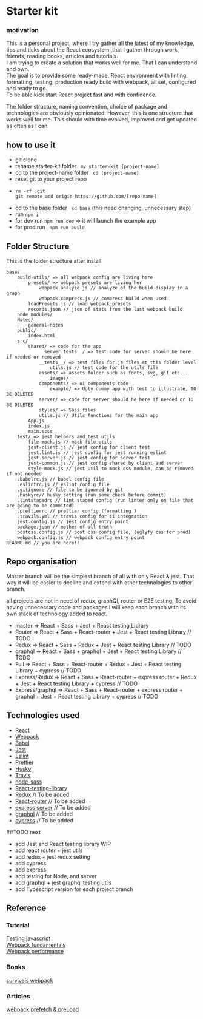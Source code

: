 # Starter kit
### motivation
This is a personal project, where I try gather all the latest of my knowledge, tips and ticks about the React ecosystem
,that I gather through work, friends, reading books, articles and tutorials.   
I am trying to create a solution that works well for me. That I can understand and own.       
The goal is to provide some ready-made, React environment with linting, formatting, testing, production ready
build with webpack, all set, configured and ready to go.  
To be able kick start React project fast and with confidence. 

The folder structure, naming convention, choice of package and technologies are obviously opinionated. 
However, this is one structure that works well for me. 
This should with time evolved, improved and get updated as often as I can.

## how to use it
 - git clone
 - rename starter-kit folder ``` mv starter-kit [project-name]```
 - cd to the project-name folder ``` cd [project-name]```
 - reset git to your project repo 
 -     rm -rf .git 
       git remote add origin https://github.com/[repo-name]
 - cd to the base folder ``` cd base``` (this need changing, unnecessary step)
 - run ```npm i```
 - for dev run ```npm run dev``` => it will launch the example app
 - for prod run ``` npm run build```
 
 ## Folder Structure
 
 This is the folder structure after install
 ```
 base/
     build-utils/ => all webpack config are living here
         presets/ => webpack presets are living her
             webpack.analyze.js // analyze of the build display in a graph
             webpack.compress.js // compress build when used
         loadPresets.js // load webpack presets
         records.json // json of stats from the last webpack build
     node_modules/
     Notes/
         general-notes 
     public/
         index.html
     src/
         shared/ => code for the app
             __server_tests__/ => test code for server should be here if needed or removed
             __tests__/ => test files for js files at this folder level
                 utils.js // test code for the utils file
             assets/ => assets folder such as fonts, svg, gif etc...
                 images/ 
             components/ => ui components code
                 example/ => Ugly dummy app with test to illustrate, TO BE DELETED
             server/ => code for server should be here if needed or TO BE DELETED
             styles/ => Sass files
             utils.js // Utils functions for the main app
         App.js
         index.js
         main.scss
     test/ => jest helpers and test utils
         file-mock.js // mock file utils
         jest-client.js // jest config for client test
         jest.lint.js // jest config for jest running eslint
         jest.server.js // jest config for server test
         jest-common.js // jest config shared by client and server 
         style-mock.js // jest util to mock css module, can be removed if not needed
     .babelrc.js // babel config file
     .eslintrc.js // eslint config file
     .gitignore // file to be ignored by git
     .huskyrc// husky setting (run some check before commit)
     .lintstagedrc // lint staged config (run linter only on file that are going to be commited)
     .prettierrc // prettier config (formatting )
     .travils.yml // travis config for ci integration
     jest.config.js // jest config entry point
     package.json // mother of all truth
     postcss.config.js // post css config file, (uglyfy css for prod)
     webpack.config.js // webpack config entry point
 README.md // you are here!!
 ```
## Repo organisation   
Master branch will be the simplest branch of all with only React & jest.
That way it will be easier to decline and extend with other technologies to other branch.

all projects are not in need of redux, graphQl, router or E2E testing. To avoid having unnecessary code and packages
I will keep each branch with its own stack of technology added to react.

- master => React + Sass + Jest + React testing Library 
- Router => React + Sass + React-router + Jest + React testing Library // TODO
- Redux => React + Sass + Redux + Jest + React testing Library // TODO
- graphql => React + Sass + graphql + Jest + React testing Library  // TODO
- Full =>  React + Sass + React-router + Redux + Jest + React testing Library + cypress // TODO
- Express/Redux => React + Sass + React-router + express router + Redux + Jest + React testing Library + cypress // TODO
- Express/graphql => React + Sass + React-router + express router + graphql + Jest + React testing Library + cypress // TODO

## Technologies used
- [React](https://reactjs.org/)
- [Webpack](https://webpack.js.org/)
- [Babel](https://babeljs.io/)
- [Jest](https://jestjs.io/) 
- [Eslint](https://eslint.org/)
- [Prettier](https://prettier.io/)
- [Husky](https://github.com/typicode/husky)
- [Travis](https://travis-ci.com/)
- [node-sass](https://www.npmjs.com/package/node-sass)
- [React-testing-library](https://testing-library.com/docs/react-testing-library/intro)
- [Redux](https://redux.js.org/) // To be added
- [React-router](https://github.com/ReactTraining/react-router) // To be added
- [express server](https://expressjs.com/) // To be added
- [graphql](https://graphql.org/) // To be added
- [cypress](https://www.cypress.io/) // To be added

##TODO next
- add Jest and React testing library WIP
- add react router + jest utils
- add redux + jest redux setting
- add cypress
- add express
- add testing for Node, and server
- add graphql + jest graphql testing utils
- add Typescript version for each project branch

## Reference
### Tutorial  
[Testing javascript](https://testingjavascript.com/)   
[Webpack fundamentals](https://frontendmasters.com/courses/webpack-fundamentals/)  
[Webpack performance](https://frontendmasters.com/courses/performance-webpack/) 

### Books
[survivejs webpack](https://survivejs.com/webpack/preface/) 

### Articles
[webpack prefetch & preLoad](https://medium.com/webpack/link-rel-prefetch-preload-in-webpack-51a52358f84c)



